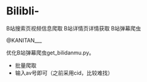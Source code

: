 # Bilibli-
B站搜索页视频信息爬取
B站详情页详情获取
B站弹幕爬虫


@KANITAN___

优化B站弹幕爬虫get_bilidanmu.py。

- 批量爬取
- 输入av号即可（之前采用cid，比较难找）
